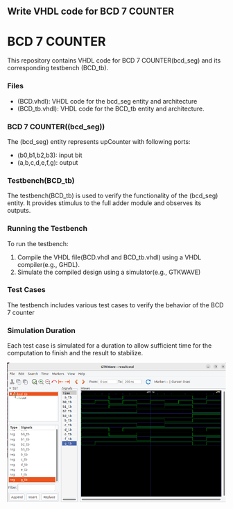 ## Write VHDL code for BCD 7 COUNTER

# **BCD 7 COUNTER**
This repository contains VHDL code for BCD 7 COUNTER(bcd_seg) and its corresponding testbench (BCD_tb).

### Files
 - (BCD.vhdl): VHDL code for the bcd_seg entity and architecture
 - (BCD_tb.vhdl): VHDL code for the BCD_tb entity and architecture.

### BCD 7 COUNTER((bcd_seg))
The (bcd_seg) entity represents upCounter with following ports: 
 - (b0,b1,b2,b3):  input bit
 - (a,b,c,d,e,f,g): output

### Testbench(BCD_tb)
The testbench(BCD_tb) is used to verify the functionality of the (bcd_seg) entity. It provides stimulus to the full adder module and observes its outputs.

### Running the Testbench
To run the testbench: 

 1. Compile the VHDL file(BCD.vhdl and BCD_tb.vhdl) using a VHDL compiler(e.g., GHDL).
 2. Simulate the compiled design using a simulator(e.g., GTKWAVE)

### Test Cases
The testbench includes various test cases to verify the behavior of the BCD 7 counter

### Simulation Duration
 Each test case is simulated for a duration to allow  sufficient time for the computation to finish and the result to stabilize.

 ![Simulation of full adder](/BCD%207%20counter/Image_BCD.png)